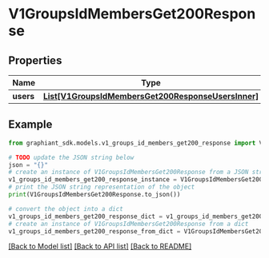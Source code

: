 # V1GroupsIdMembersGet200Response


## Properties

Name | Type | Description | Notes
------------ | ------------- | ------------- | -------------
**users** | [**List[V1GroupsIdMembersGet200ResponseUsersInner]**](V1GroupsIdMembersGet200ResponseUsersInner.md) |  | [optional] 

## Example

```python
from graphiant_sdk.models.v1_groups_id_members_get200_response import V1GroupsIdMembersGet200Response

# TODO update the JSON string below
json = "{}"
# create an instance of V1GroupsIdMembersGet200Response from a JSON string
v1_groups_id_members_get200_response_instance = V1GroupsIdMembersGet200Response.from_json(json)
# print the JSON string representation of the object
print(V1GroupsIdMembersGet200Response.to_json())

# convert the object into a dict
v1_groups_id_members_get200_response_dict = v1_groups_id_members_get200_response_instance.to_dict()
# create an instance of V1GroupsIdMembersGet200Response from a dict
v1_groups_id_members_get200_response_from_dict = V1GroupsIdMembersGet200Response.from_dict(v1_groups_id_members_get200_response_dict)
```
[[Back to Model list]](../README.md#documentation-for-models) [[Back to API list]](../README.md#documentation-for-api-endpoints) [[Back to README]](../README.md)


